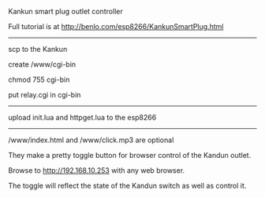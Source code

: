 Kankun smart plug outlet controller

Full tutorial is at http://benlo.com/esp8266/KankunSmartPlug.html

<hr>

scp to the Kankun 

create /www/cgi-bin

chmod 755 cgi-bin

put relay.cgi in cgi-bin


<hr>
upload init.lua and httpget.lua to the esp8266


<hr>

/www/index.html and /www/click.mp3 are optional

They make a pretty toggle button for browser control of the Kandun outlet.

Browse to http://192.168.10.253 with any web browser.

The toggle will reflect the state of the Kandun switch as well as control it.



